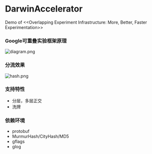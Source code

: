 # DarwinAccelerator
Demo of <<Overlapping Experiment Infrastructure: More, Better, Faster Experimentation>>

### Google可重叠实验框架原理
![diagram.png](https://github.com/lambdaji/DarwinAccelerator/raw/master/uploads/diagram.png)

### 分流效果
![hash.png](https://github.com/lambdaji/DarwinAccelerator/raw/master/uploads/hash.png)

### 支持特性
 - 分层，多层正交
 - 洗牌

### 依赖环境
 - protobuf
 - MurmurHash/CityHash/MD5
 - gflags
 - glog
